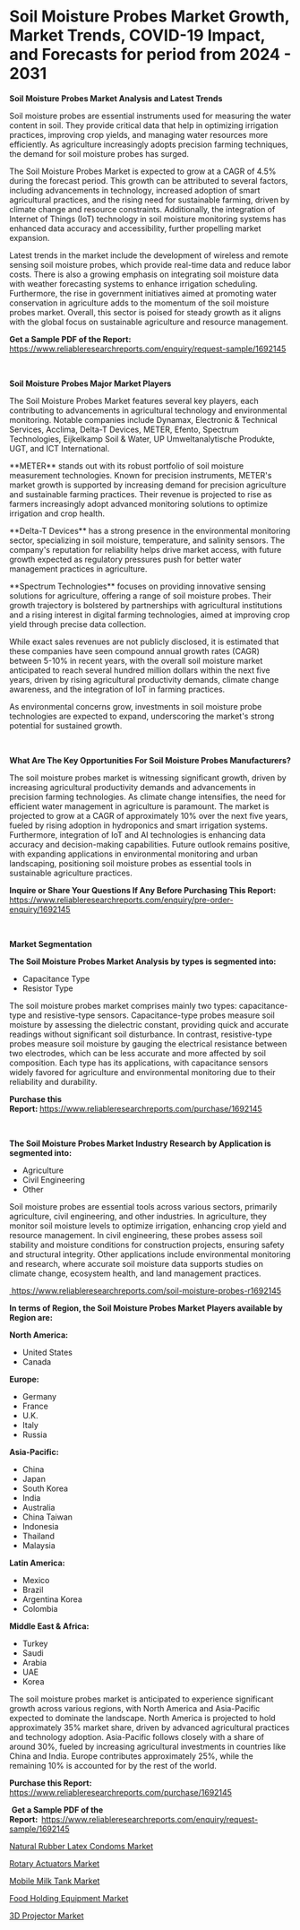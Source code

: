 <p><h1>Soil Moisture Probes Market Growth, Market Trends, COVID-19 Impact, and Forecasts for period from 2024 - 2031</h1></p><p><strong>Soil Moisture Probes Market Analysis and Latest Trends</strong></p>
<p><p>Soil moisture probes are essential instruments used for measuring the water content in soil. They provide critical data that help in optimizing irrigation practices, improving crop yields, and managing water resources more efficiently. As agriculture increasingly adopts precision farming techniques, the demand for soil moisture probes has surged.</p><p>The Soil Moisture Probes Market is expected to grow at a CAGR of 4.5% during the forecast period. This growth can be attributed to several factors, including advancements in technology, increased adoption of smart agricultural practices, and the rising need for sustainable farming, driven by climate change and resource constraints. Additionally, the integration of Internet of Things (IoT) technology in soil moisture monitoring systems has enhanced data accuracy and accessibility, further propelling market expansion.</p><p>Latest trends in the market include the development of wireless and remote sensing soil moisture probes, which provide real-time data and reduce labor costs. There is also a growing emphasis on integrating soil moisture data with weather forecasting systems to enhance irrigation scheduling. Furthermore, the rise in government initiatives aimed at promoting water conservation in agriculture adds to the momentum of the soil moisture probes market. Overall, this sector is poised for steady growth as it aligns with the global focus on sustainable agriculture and resource management.</p></p>
<p><strong>Get a Sample PDF of the Report:&nbsp;</strong> <a href="https://www.reliableresearchreports.com/enquiry/request-sample/1692145?utm_campaign=32&utm_medium=2&utm_source=Github&utm_content=ia&utm_term=19102024&utm_id=soil-moisture-probes">https://www.reliableresearchreports.com/enquiry/request-sample/1692145</a></p>
<p>&nbsp;</p>
<p><strong>Soil Moisture Probes Major Market Players</strong></p>
<p><p>The Soil Moisture Probes Market features several key players, each contributing to advancements in agricultural technology and environmental monitoring. Notable companies include Dynamax, Electronic & Technical Services, Acclima, Delta-T Devices, METER, Efento, Spectrum Technologies, Eijkelkamp Soil & Water, UP Umweltanalytische Produkte, UGT, and ICT International.</p><p>**METER** stands out with its robust portfolio of soil moisture measurement technologies. Known for precision instruments, METER's market growth is supported by increasing demand for precision agriculture and sustainable farming practices. Their revenue is projected to rise as farmers increasingly adopt advanced monitoring solutions to optimize irrigation and crop health.</p><p>**Delta-T Devices** has a strong presence in the environmental monitoring sector, specializing in soil moisture, temperature, and salinity sensors. The company's reputation for reliability helps drive market access, with future growth expected as regulatory pressures push for better water management practices in agriculture.</p><p>**Spectrum Technologies** focuses on providing innovative sensing solutions for agriculture, offering a range of soil moisture probes. Their growth trajectory is bolstered by partnerships with agricultural institutions and a rising interest in digital farming technologies, aimed at improving crop yield through precise data collection.</p><p>While exact sales revenues are not publicly disclosed, it is estimated that these companies have seen compound annual growth rates (CAGR) between 5-10% in recent years, with the overall soil moisture market anticipated to reach several hundred million dollars within the next five years, driven by rising agricultural productivity demands, climate change awareness, and the integration of IoT in farming practices.</p><p>As environmental concerns grow, investments in soil moisture probe technologies are expected to expand, underscoring the market's strong potential for sustained growth.</p></p>
<p>&nbsp;</p>
<p><strong>What Are The Key Opportunities For Soil Moisture Probes Manufacturers?</strong></p>
<p><p>The soil moisture probes market is witnessing significant growth, driven by increasing agricultural productivity demands and advancements in precision farming technologies. As climate change intensifies, the need for efficient water management in agriculture is paramount. The market is projected to grow at a CAGR of approximately 10% over the next five years, fueled by rising adoption in hydroponics and smart irrigation systems. Furthermore, integration of IoT and AI technologies is enhancing data accuracy and decision-making capabilities. Future outlook remains positive, with expanding applications in environmental monitoring and urban landscaping, positioning soil moisture probes as essential tools in sustainable agriculture practices.</p></p>
<p><strong>Inquire or Share Your Questions If Any Before Purchasing This Report:</strong> <a href="https://www.reliableresearchreports.com/enquiry/pre-order-enquiry/1692145?utm_campaign=32&utm_medium=2&utm_source=Github&utm_content=ia&utm_term=19102024&utm_id=soil-moisture-probes">https://www.reliableresearchreports.com/enquiry/pre-order-enquiry/1692145</a></p>
<p>&nbsp;</p>
<p><strong>Market Segmentation</strong></p>
<p><strong>The Soil Moisture Probes Market Analysis by types is segmented into:</strong></p>
<p><ul><li>Capacitance Type</li><li>Resistor Type</li></ul></p>
<p><p>The soil moisture probes market comprises mainly two types: capacitance-type and resistive-type sensors. Capacitance-type probes measure soil moisture by assessing the dielectric constant, providing quick and accurate readings without significant soil disturbance. In contrast, resistive-type probes measure soil moisture by gauging the electrical resistance between two electrodes, which can be less accurate and more affected by soil composition. Each type has its applications, with capacitance sensors widely favored for agriculture and environmental monitoring due to their reliability and durability.</p></p>
<p><strong>Purchase this Report:&nbsp;</strong><a href="https://www.reliableresearchreports.com/purchase/1692145?utm_campaign=32&utm_medium=2&utm_source=Github&utm_content=ia&utm_term=19102024&utm_id=soil-moisture-probes">https://www.reliableresearchreports.com/purchase/1692145</a></p>
<p>&nbsp;</p>
<p><strong>The Soil Moisture Probes Market Industry Research by Application is segmented into:</strong></p>
<p><ul><li>Agriculture</li><li>Civil Engineering</li><li>Other</li></ul></p>
<p><p>Soil moisture probes are essential tools across various sectors, primarily agriculture, civil engineering, and other industries. In agriculture, they monitor soil moisture levels to optimize irrigation, enhancing crop yield and resource management. In civil engineering, these probes assess soil stability and moisture conditions for construction projects, ensuring safety and structural integrity. Other applications include environmental monitoring and research, where accurate soil moisture data supports studies on climate change, ecosystem health, and land management practices.</p></p>
<p><a href="https://www.reliableresearchreports.com/soil-moisture-probes-r1692145?utm_campaign=32&utm_medium=2&utm_source=Github&utm_content=ia&utm_term=19102024&utm_id=soil-moisture-probes">&nbsp;https://www.reliableresearchreports.com/soil-moisture-probes-r1692145</a></p>
<p><strong>In terms of Region, the Soil Moisture Probes Market Players available by Region are:</strong></p>
<p>
    <p> <strong> North America: </strong>
        <ul>
            <li>United States</li>
            <li>Canada</li>
        </ul>
        </p> 
    <p> <strong> Europe: </strong>
        <ul>
            <li>Germany</li>
            <li>France</li>
            <li>U.K.</li>
            <li>Italy</li>
            <li>Russia</li>
        </ul>
        </p> 
    <p> <strong> Asia-Pacific: </strong>
        <ul>
            <li>China</li>
            <li>Japan</li>
            <li>South Korea</li>
            <li>India</li>
            <li>Australia</li>
            <li>China Taiwan</li>
            <li>Indonesia</li>
            <li>Thailand</li>
            <li>Malaysia</li>
        </ul>
        </p> 
    <p> <strong> Latin America: </strong>
        <ul>
            <li>Mexico</li>
            <li>Brazil</li>
            <li>Argentina Korea</li>
            <li>Colombia</li>
        </ul>
        </p> 
    <p> <strong> Middle East & Africa: </strong>
        <ul>
            <li>Turkey</li>
            <li>Saudi</li>
            <li>Arabia</li>
            <li>UAE</li>
            <li>Korea</li>
        </ul>
    </p>
    </p>
<p><p>The soil moisture probes market is anticipated to experience significant growth across various regions, with North America and Asia-Pacific expected to dominate the landscape. North America is projected to hold approximately 35% market share, driven by advanced agricultural practices and technology adoption. Asia-Pacific follows closely with a share of around 30%, fueled by increasing agricultural investments in countries like China and India. Europe contributes approximately 25%, while the remaining 10% is accounted for by the rest of the world. </p></p>
<p><strong>Purchase this Report: </strong><a href="https://www.reliableresearchreports.com/purchase/1692145?utm_campaign=32&utm_medium=2&utm_source=Github&utm_content=ia&utm_term=19102024&utm_id=soil-moisture-probes">https://www.reliableresearchreports.com/purchase/1692145</a></p>
<p>&nbsp;<strong>Get a Sample PDF of the Report:&nbsp;&nbsp;</strong><a href="https://www.reliableresearchreports.com/enquiry/request-sample/1692145?utm_campaign=32&utm_medium=2&utm_source=Github&utm_content=ia&utm_term=19102024&utm_id=soil-moisture-probes">https://www.reliableresearchreports.com/enquiry/request-sample/1692145</a></p>
<p><strong></strong></p>
<p><p><a href="https://github.com/AlbertGonzalez266/Market-Research-Report-List-1/blob/main/natural-rubber-latex-condoms-market.md?utm_campaign=32&utm_medium=2&utm_source=Github&utm_content=ia&utm_term=19102024&utm_id=soil-moisture-probes">Natural Rubber Latex Condoms Market</a></p><p><a href="https://www.linkedin.com/pulse/rotary-actuators-market-research-report-exploring-size-revenue-1lvef?utm_campaign=32&utm_medium=2&utm_source=Github&utm_content=ia&utm_term=19102024&utm_id=soil-moisture-probes">Rotary Actuators Market</a></p><p><a href="https://issuu.com/reportprime-2/docs/mobile-milk-tank-market-size-2030.p_2d849eec3118fa?utm_campaign=32&utm_medium=2&utm_source=Github&utm_content=ia&utm_term=19102024&utm_id=soil-moisture-probes">Mobile Milk Tank Market</a></p><p><a href="https://issuu.com/reportprime-2/docs/food-holding-equipment-market-size-_1555d16c1ccc93?utm_campaign=32&utm_medium=2&utm_source=Github&utm_content=ia&utm_term=19102024&utm_id=soil-moisture-probes">Food Holding Equipment Market</a></p><p><a href="https://www.linkedin.com/pulse/strategic-forecast-3d-projector-market-growth-trends-size-2024-2gl8f?utm_campaign=32&utm_medium=2&utm_source=Github&utm_content=ia&utm_term=19102024&utm_id=soil-moisture-probes">3D Projector Market</a></p></p>